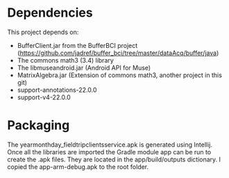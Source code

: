 # Dependencies #
This project depends on:
- BufferClient.jar from the BufferBCI project (https://github.com/jadref/buffer_bci/tree/master/dataAcq/buffer/java)
- The commons math3 (3.4) library
- The libmuseandroid.jar (Android API for Muse)
- MatrixAlgebra.jar (Extension of commons math3, another project in this git)
- support-annotations-22.0.0
- support-v4-22.0.0

# Packaging #
The yearmonthday_fieldtripclientsservice.apk is generated using Intellij. Once all the libraries are imported the Gradle module app can be run to create the .apk files. They are located in the app/build/outputs dictionary. I copied the app-arm-debug.apk to the root folder.  
